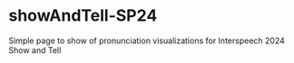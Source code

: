 # showAndTell-SP24
Simple page to show of pronunciation visualizations for Interspeech 2024 Show and Tell
